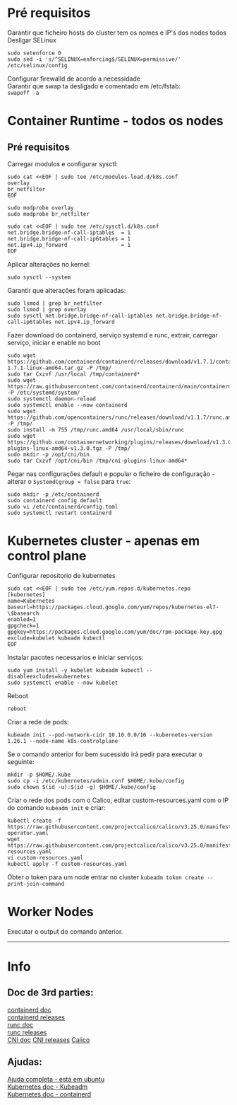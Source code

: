 # Pré requisitos
Garantir que ficheiro hosts do cluster tem os nomes e IP's dos nodes todos
Desligar SELinux
```
sudo setenforce 0
sudo sed -i 's/^SELINUX=enforcing$/SELINUX=permissive/' /etc/selinux/config
```
Configurar firewalld de acordo a necessidade\
Garantir que swap ta desligado e comentado em /etc/fstab:\
`swapoff -a`


# Container Runtime - todos os nodes
## Pré requisitos
Carregar modulos e configurar sysctl:
```
sudo cat <<EOF | sudo tee /etc/modules-load.d/k8s.conf
overlay
br_netfilter
EOF

sudo modprobe overlay
sudo modprobe br_netfilter

sudo cat <<EOF | sudo tee /etc/sysctl.d/k8s.conf
net.bridge.bridge-nf-call-iptables  = 1
net.bridge.bridge-nf-call-ip6tables = 1
net.ipv4.ip_forward                 = 1
EOF
```

Aplicar alterações no kernel:
```
sudo sysctl --system
```

Garantir que alterações foram aplicadas:
```
sudo lsmod | grep br_netfilter
sudo lsmod | grep overlay
sudo sysctl net.bridge.bridge-nf-call-iptables net.bridge.bridge-nf-call-ip6tables net.ipv4.ip_forward
```

Fazer download do containerd, serviço systemd e runc, extrair, carregar serviço, iniciar e enable no boot
```
sudo wget https://github.com/containerd/containerd/releases/download/v1.7.1/containerd-1.7.1-linux-amd64.tar.gz -P /tmp/
sudo tar Cxzvf /usr/local /tmp/containerd*
sudo wget https://raw.githubusercontent.com/containerd/containerd/main/containerd.service -P /etc/systemd/system/
sudo systemctl daemon-reload
sudo systemctl enable --now containerd
sudo wget https://github.com/opencontainers/runc/releases/download/v1.1.7/runc.amd64 -P /tmp/
sudo install -m 755 /tmp/runc.amd64 /usr/local/sbin/runc
sudo wget https://github.com/containernetworking/plugins/releases/download/v1.3.0/cni-plugins-linux-amd64-v1.3.0.tgz -P /tmp/
sudo mkdir -p /opt/cni/bin
sudo tar Cxzvf /opt/cni/bin /tmp/cni-plugins-linux-amd64*
```

Pegar nas configurações default e popular o ficheiro de configuração - alterar o `SystemdCgroup = false` para `true`:
```
sudo mkdir -p /etc/containerd
sudo containerd config default
sudo vi /etc/containerd/config.toml
sudo systemctl restart containerd
```


# Kubernetes cluster - apenas em control plane
Configurar repositorio de kubernetes
```
sudo cat <<EOF | sudo tee /etc/yum.repos.d/kubernetes.repo
[kubernetes]
name=Kubernetes
baseurl=https://packages.cloud.google.com/yum/repos/kubernetes-el7-\$basearch
enabled=1
gpgcheck=1
gpgkey=https://packages.cloud.google.com/yum/doc/rpm-package-key.gpg
exclude=kubelet kubeadm kubectl
EOF
```

Instalar pacotes necessarios e iniciar serviços:
```
sudo yum install -y kubelet kubeadm kubectl --disableexcludes=kubernetes
sudo systemctl enable --now kubelet
```

Reboot
```
reboot
```

Criar a rede de pods:
```
kubeadm init --pod-network-cidr 10.10.0.0/16 --kubernetes-version 1.26.1 --node-name k8s-controlplane
```

Se o comando anterior for bem sucessido irá pedir para executar o seguinte:
```
mkdir -p $HOME/.kube
sudo cp -i /etc/kubernetes/admin.conf $HOME/.kube/config
sudo chown $(id -u):$(id -g) $HOME/.kube/config
```

Criar o rede dos pods com o Calico, editar custom-resources.yaml com o IP do comando `kubeadm init` e criar:
```
kubectl create -f https://raw.githubusercontent.com/projectcalico/calico/v3.25.0/manifests/tigera-operator.yaml
wget https://raw.githubusercontent.com/projectcalico/calico/v3.25.0/manifests/custom-resources.yaml
vi custom-resources.yaml
kubectl apply -f custom-resources.yaml
```

Obter o token para um node entrar no cluster
```kubeadm token create --print-join-command```


# Worker Nodes
Executar o output do comando anterior.




---
# Info
## Doc de 3rd parties:
[containerd doc](https://github.com/containerd/containerd/)\
[containerd releases](https://github.com/containerd/containerd/releases/)\
[runc doc](https://github.com/opencontainers/runc/)\
[runc releases](https://github.com/opencontainers/runc/releases/)\
[CNI doc](https://github.com/containernetworking/plugins/)
[CNI releases](https://github.com/containernetworking/plugins/releases/)
[Calico](https://docs.tigera.io/calico/latest/getting-started/kubernetes/quickstart)

## Ajudas:
[Ajuda completa - está em ubuntu](https://www.itsgeekhead.com/tuts/kubernetes-126-ubuntu-2204.txt)\
[Kubernetes doc - Kubeadm](https://kubernetes.io/docs/setup/production-environment/tools/kubeadm/install-kubeadm/)\
[Kubernetes doc - containerd](https://kubernetes.io/docs/setup/production-environment/container-runtimes/)